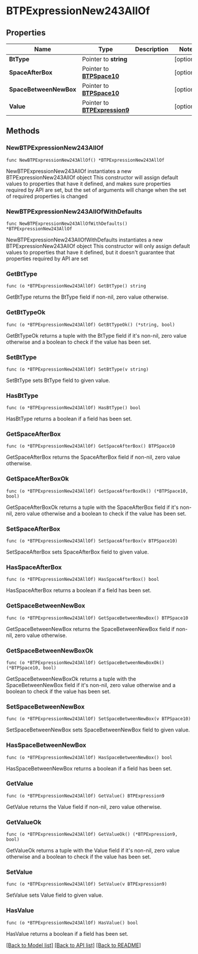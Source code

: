 # BTPExpressionNew243AllOf

## Properties

Name | Type | Description | Notes
------------ | ------------- | ------------- | -------------
**BtType** | Pointer to **string** |  | [optional] 
**SpaceAfterBox** | Pointer to [**BTPSpace10**](BTPSpace-10.md) |  | [optional] 
**SpaceBetweenNewBox** | Pointer to [**BTPSpace10**](BTPSpace-10.md) |  | [optional] 
**Value** | Pointer to [**BTPExpression9**](BTPExpression-9.md) |  | [optional] 

## Methods

### NewBTPExpressionNew243AllOf

`func NewBTPExpressionNew243AllOf() *BTPExpressionNew243AllOf`

NewBTPExpressionNew243AllOf instantiates a new BTPExpressionNew243AllOf object
This constructor will assign default values to properties that have it defined,
and makes sure properties required by API are set, but the set of arguments
will change when the set of required properties is changed

### NewBTPExpressionNew243AllOfWithDefaults

`func NewBTPExpressionNew243AllOfWithDefaults() *BTPExpressionNew243AllOf`

NewBTPExpressionNew243AllOfWithDefaults instantiates a new BTPExpressionNew243AllOf object
This constructor will only assign default values to properties that have it defined,
but it doesn't guarantee that properties required by API are set

### GetBtType

`func (o *BTPExpressionNew243AllOf) GetBtType() string`

GetBtType returns the BtType field if non-nil, zero value otherwise.

### GetBtTypeOk

`func (o *BTPExpressionNew243AllOf) GetBtTypeOk() (*string, bool)`

GetBtTypeOk returns a tuple with the BtType field if it's non-nil, zero value otherwise
and a boolean to check if the value has been set.

### SetBtType

`func (o *BTPExpressionNew243AllOf) SetBtType(v string)`

SetBtType sets BtType field to given value.

### HasBtType

`func (o *BTPExpressionNew243AllOf) HasBtType() bool`

HasBtType returns a boolean if a field has been set.

### GetSpaceAfterBox

`func (o *BTPExpressionNew243AllOf) GetSpaceAfterBox() BTPSpace10`

GetSpaceAfterBox returns the SpaceAfterBox field if non-nil, zero value otherwise.

### GetSpaceAfterBoxOk

`func (o *BTPExpressionNew243AllOf) GetSpaceAfterBoxOk() (*BTPSpace10, bool)`

GetSpaceAfterBoxOk returns a tuple with the SpaceAfterBox field if it's non-nil, zero value otherwise
and a boolean to check if the value has been set.

### SetSpaceAfterBox

`func (o *BTPExpressionNew243AllOf) SetSpaceAfterBox(v BTPSpace10)`

SetSpaceAfterBox sets SpaceAfterBox field to given value.

### HasSpaceAfterBox

`func (o *BTPExpressionNew243AllOf) HasSpaceAfterBox() bool`

HasSpaceAfterBox returns a boolean if a field has been set.

### GetSpaceBetweenNewBox

`func (o *BTPExpressionNew243AllOf) GetSpaceBetweenNewBox() BTPSpace10`

GetSpaceBetweenNewBox returns the SpaceBetweenNewBox field if non-nil, zero value otherwise.

### GetSpaceBetweenNewBoxOk

`func (o *BTPExpressionNew243AllOf) GetSpaceBetweenNewBoxOk() (*BTPSpace10, bool)`

GetSpaceBetweenNewBoxOk returns a tuple with the SpaceBetweenNewBox field if it's non-nil, zero value otherwise
and a boolean to check if the value has been set.

### SetSpaceBetweenNewBox

`func (o *BTPExpressionNew243AllOf) SetSpaceBetweenNewBox(v BTPSpace10)`

SetSpaceBetweenNewBox sets SpaceBetweenNewBox field to given value.

### HasSpaceBetweenNewBox

`func (o *BTPExpressionNew243AllOf) HasSpaceBetweenNewBox() bool`

HasSpaceBetweenNewBox returns a boolean if a field has been set.

### GetValue

`func (o *BTPExpressionNew243AllOf) GetValue() BTPExpression9`

GetValue returns the Value field if non-nil, zero value otherwise.

### GetValueOk

`func (o *BTPExpressionNew243AllOf) GetValueOk() (*BTPExpression9, bool)`

GetValueOk returns a tuple with the Value field if it's non-nil, zero value otherwise
and a boolean to check if the value has been set.

### SetValue

`func (o *BTPExpressionNew243AllOf) SetValue(v BTPExpression9)`

SetValue sets Value field to given value.

### HasValue

`func (o *BTPExpressionNew243AllOf) HasValue() bool`

HasValue returns a boolean if a field has been set.


[[Back to Model list]](../README.md#documentation-for-models) [[Back to API list]](../README.md#documentation-for-api-endpoints) [[Back to README]](../README.md)



